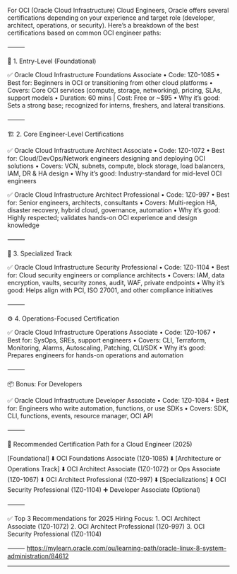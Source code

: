 For OCI (Oracle Cloud Infrastructure) Cloud Engineers, Oracle offers several certifications depending on your experience and target role (developer, architect, operations, or security). Here’s a breakdown of the best certifications based on common OCI engineer paths:

⸻

🔰 1. Entry-Level (Foundational)

✅ Oracle Cloud Infrastructure Foundations Associate
	•	Code: 1Z0-1085
	•	Best for: Beginners in OCI or transitioning from other cloud platforms
	•	Covers: Core OCI services (compute, storage, networking), pricing, SLAs, support models
	•	Duration: 60 mins | Cost: Free or ~$95
	•	Why it’s good: Sets a strong base; recognized for interns, freshers, and lateral transitions.

⸻

🏗️ 2. Core Engineer-Level Certifications

✅ Oracle Cloud Infrastructure Architect Associate
	•	Code: 1Z0-1072
	•	Best for: Cloud/DevOps/Network engineers designing and deploying OCI solutions
	•	Covers: VCN, subnets, compute, block storage, load balancers, IAM, DR & HA design
	•	Why it’s good: Industry-standard for mid-level OCI engineers

✅ Oracle Cloud Infrastructure Architect Professional
	•	Code: 1Z0-997
	•	Best for: Senior engineers, architects, consultants
	•	Covers: Multi-region HA, disaster recovery, hybrid cloud, governance, automation
	•	Why it’s good: Highly respected; validates hands-on OCI experience and design knowledge

⸻

🔐 3. Specialized Track

✅ Oracle Cloud Infrastructure Security Professional
	•	Code: 1Z0-1104
	•	Best for: Cloud security engineers or compliance architects
	•	Covers: IAM, data encryption, vaults, security zones, audit, WAF, private endpoints
	•	Why it’s good: Helps align with PCI, ISO 27001, and other compliance initiatives

⸻

⚙️ 4. Operations-Focused Certification

✅ Oracle Cloud Infrastructure Operations Associate
	•	Code: 1Z0-1067
	•	Best for: SysOps, SREs, support engineers
	•	Covers: CLI, Terraform, Monitoring, Alarms, Autoscaling, Patching, CLI/SDK
	•	Why it’s good: Prepares engineers for hands-on operations and automation

⸻

📦 Bonus: For Developers

✅ Oracle Cloud Infrastructure Developer Associate
	•	Code: 1Z0-1084
	•	Best for: Engineers who write automation, functions, or use SDKs
	•	Covers: SDK, CLI, functions, events, resource manager, OCI API

⸻

🧭 Recommended Certification Path for a Cloud Engineer (2025)

[Foundational]
     ⬇️
OCI Foundations Associate (1Z0-1085)
     ⬇️
[Architecture or Operations Track]
     ⬇️
OCI Architect Associate (1Z0-1072) or Ops Associate (1Z0-1067)
     ⬇️
OCI Architect Professional (1Z0-997)
     ⬇️
[Specializations]
     ⬇️
OCI Security Professional (1Z0-1104)
     ➕ Developer Associate (Optional)

⸻

✅ Top 3 Recommendations for 2025 Hiring Focus:
	1.	OCI Architect Associate (1Z0-1072)
	2.	OCI Architect Professional (1Z0-997)
	3.	OCI Security Professional (1Z0-1104)

⸻
https://mylearn.oracle.com/ou/learning-path/oracle-linux-8-system-administration/84612

---

